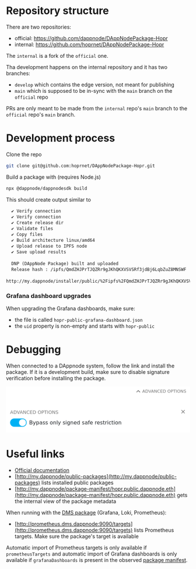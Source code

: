 # Repository structure

There are two repositories:

- official: https://github.com/dappnode/DAppNodePackage-Hopr
- internal: https://github.com/hoprnet/DAppNodePackage-Hopr

The `internal` is a fork of the `official` one. 

Tha development happens on the internal repository and it has two branches:

- `develop` which contains the edge version, not meant for publishing
- `main` which is supposed to be in-sync with the `main` branch on the `official` repo


PRs are only meant to be made from the `internal` repo's `main` branch to the `official` repo's `main` branch.

# Development process

Clone the repo

```sh
git clone git@github.com:hoprnet/DAppNodePackage-Hopr.git
```

Build a package with (requires Node.js)

```sh
npx @dappnode/dappnodesdk build
```

This should create output similar to

```
  ✔ Verify connection
  ✔ Verify connection
  ✔ Create release dir
  ✔ Validate files
  ✔ Copy files
  ✔ Build architecture linux/amd64
  ✔ Upload release to IPFS node
  ✔ Save upload results

  DNP (DAppNode Package) built and uploaded 
  Release hash : /ipfs/QmdZHJPrTJQZRr9gJKhQKXVSVSRf3jdBj6LqbZuZ8MNSWF
  http://my.dappnode/installer/public/%2Fipfs%2FQmdZHJPrTJQZRr9gJKhQKXVSVSRf3jdBj6LqbZuZ8MNSWF
```

### Grafana dashboard upgrades

When upgrading the Grafana dashboards, make sure:

- the file is called `hopr-public-grafana-dashboard.json`
- the `uid` property is non-empty and starts with `hopr-public`

# Debugging

When connected to a DAppnode system, follow the link and install the package. If it is a development build, make sure to disable signature verification before installing the package.

![howto](bypass_signature_check.png)

# Useful links

- [Official documentation](https://docs.dappnode.io/docs/dev)
- [http://my.dappnode/public-packages](http://my.dappnode/public-packages) lists installed public packages
- [http://my.dappnode/package-manifest/hopr.public.dappnode.eth](http://my.dappnode/package-manifest/hopr.public.dappnode.eth) gets the internal view of the package metadata

When running with the [DMS package](http://my.dappnode/installer/dnp/dms.dnp.dappnode.eth) (Grafana, Loki, Prometheus):

- [http://prometheus.dms.dappnode:9090/targets](http://prometheus.dms.dappnode:9090/targets) lists Prometheus targets. Make sure the package's target is available

Automatic import of Prometheus targets is only available if `prometheusTargets` and automatic import of Grafana dashboards is only available if `grafanaDashboards` is present in the observed [package manifest](http://my.dappnode/package-manifest/hopr.public.dappnode.eth).